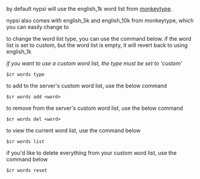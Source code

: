 <script>
  import DocsTemplate from "$lib/components/docs/DocsTemplate.svelte"
  import DocsHeader from '$lib/components/docs/DocsHeader.svelte';
</script>

<DocsTemplate title='chat reactions word lists' description="customize nypsi chat reactions with monkeytype english word lists or your own. learn commands to add, remove, reset, and manage your chat word lists." />

<DocsHeader header='h2' text="default" />

by default nypsi will use the english_1k word list from [monkeytype](https://monkeytype.com).

nypsi also comes with english_5k and english_10k from monkeytype, which you can easily change to

<DocsHeader header='h2' text="changing the word list type" />

to change the word list type, you can use the command below. if the word list is set to custom, but
the word list is empty, it will revert back to using english_1k

_if you want to use a custom word list, the type must be set to 'custom'_

```
$cr words type
```

<DocsHeader header='h2' text="adding to word list" />

to add to the server's custom word list, use the below command

```
$cr words add <word>
```

<DocsHeader header='h2' text="removing from word list" />

to remove from the server's custom word list, use the below command

```
$cr words del <word>
```

<DocsHeader header='h2' text="viewing the word list" />

to view the current word list, use the command below

```
$cr words list
```

<DocsHeader header='h2' text="resetting the word list" />

if you'd like to delete everything from your custom word list, use the command below

```
$cr words reset
```
